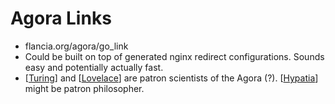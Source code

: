 # Agora Links
- flancia.org/agora/go_link
- Could be built on top of generated nginx redirect configurations. Sounds easy and potentially actually fast.
- [[Turing]] and [[Lovelace]] are patron scientists of the Agora (?). [[Hypatia]] might be patron philosopher.

[//begin]: # "Autogenerated link references for markdown compatibility"
[Turing]: turing "Turing"
[Lovelace]: lovelace "Lovelace"
[Hypatia]: hypatia "Hypatia"
[//end]: # "Autogenerated link references"